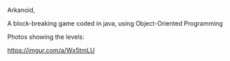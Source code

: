 Arkanoid,

A block-breaking game coded in java, using Object-Oriented Programming

Photos showing the levels:

https://imgur.com/a/Wx5tmLU
